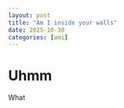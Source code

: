 ```yaml
---
layout: post
title: "Am I inside your walls"
date: 2025-10-30
categories: [ami]
---
```


# Uhmm
What
